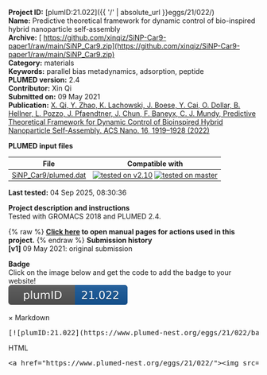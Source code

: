 **Project ID:** [plumID:21.022]({{ '/' | absolute_url }}eggs/21/022/)  
**Name:**  Predictive theoretical framework for dynamic control of bio-inspired hybrid nanoparticle self-assembly  
**Archive:** [ https://github.com/xinqiz/SiNP-Car9-paper1/raw/main/SiNP_Car9.zip](https://github.com/xinqiz/SiNP-Car9-paper1/raw/main/SiNP_Car9.zip)  
**Category:**  materials  
**Keywords:**  parallel bias metadynamics, adsorption, peptide  
**PLUMED version:**  2.4  
**Contributor:**  Xin Qi  
**Submitted on:** 09 May 2021  
**Publication:** [X. Qi, Y. Zhao, K. Lachowski, J. Boese, Y. Cai, O. Dollar, B. Hellner, L. Pozzo, J. Pfaendtner, J. Chun, F. Baneyx, C. J. Mundy, Predictive Theoretical Framework for Dynamic Control of Bioinspired Hybrid Nanoparticle Self-Assembly. ACS Nano. 16, 1919–1928 (2022)](http://dx.doi.org/10.1021/acsnano.1c04923)  
  
**PLUMED input files**  
  
| File     | Compatible with |  
|:--------:|:--------:|  
| [SiNP_Car9/plumed.dat](./data/SiNP_Car9/plumed.dat.md) |  [![tested on v2.10](https://img.shields.io/badge/v2.10-passing-green.svg)](data/SiNP_Car9/plumed.dat.plumed.stderr) [![tested on master](https://img.shields.io/badge/master-passing-green.svg)](data/SiNP_Car9/plumed.dat.plumed_master.stderr) |  
  
**Last tested:**  04 Sep 2025, 08:30:36
  
**Project description and instructions**  
Tested with GROMACS 2018 and PLUMED 2.4. 

  
{% raw %}
<b><a href="https://www.plumed.org/doc-master/user-doc/html/actionlist/?actions=LOWER_WALLS,COM,GYRATION,ENERGY,PBMETAD,DISTANCE,PRINT,MOLINFO,UPPER_WALLS" target="_blank">Click here</a> to open manual pages for actions used in this project.</b>
{% endraw %}
**Submission history**  
**[v1]** 09 May 2021: original submission  
  
**Badge**  
Click on the image below and get the code to add the badge to your website!  
<img src="./badge.svg" alt="plumeDnest:21.022" id="myBtn" class="badge">
<div id="myModal" class="modal">
  <div class="modal-content">
    <span class="close">&times;</span>
    Markdown<pre>[![plumID:21.022](https://www.plumed-nest.org/eggs/21/022/badge.svg)](https://www.plumed-nest.org/eggs/21/022/)</pre>
    HTML<pre>&lt;a href="https://www.plumed-nest.org/eggs/21/022/"&gt;&lt;img src="https://www.plumed-nest.org/eggs/21/022/badge.svg" alt="plumID:21.022"&gt;&lt;/a&gt;</pre>
  </div>
</div>
